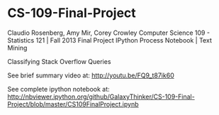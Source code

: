 CS-109-Final-Project
====================

Claudio Rosenberg, Amy Mir, Corey Crowley
Computer Science 109 - Statistics 121 | Fall 2013
Final Project IPython Process Notebook | Text Mining


Classifying Stack Overflow Queries 


See brief summary video at: 
   http://youtu.be/FQ9_t87ik60
  
See complete ipython notebook at:  
  http://nbviewer.ipython.org/github/GalaxyThinker/CS-109-Final-Project/blob/master/CS109FinalProject.ipynb


